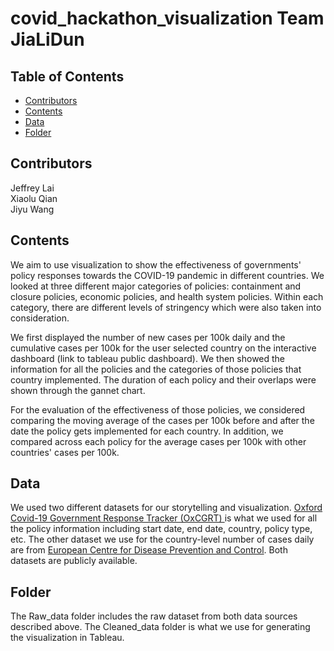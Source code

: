 # covid_hackathon_visualization Team JiaLiDun

<!-- TABLE OF CONTENTS -->
## Table of Contents

* [Contributors](#contributors)
* [Contents](#contents)
* [Data](#data)
* [Folder](#folder)



## Contributors
Jeffrey Lai <br />
Xiaolu Qian <br />
Jiyu Wang <br />
<!-- Contents -->
## Contents
We aim to use visualization to show the effectiveness of governments' policy responses towards the COVID-19 pandemic in different countries. We looked at three different major categories of policies: containment and closure policies,  economic policies, and health system policies. Within each category, there are different levels of stringency which were also taken into consideration.

We first displayed the number of new cases per 100k daily and the cumulative cases per 100k for the user selected country on the interactive dashboard (link to tableau public dashboard). We then showed the information for all the policies and the categories of those policies that country implemented. The duration of each policy and their overlaps were shown through the gannet chart.

For the evaluation of the effectiveness of those policies, we considered comparing the moving average of the cases per 100k before and after the date the policy gets implemented for each country. In addition, we compared across each policy for the average cases per 100k with other countries' cases per 100k. <br />

<!-- Data -->
## Data
We used two different datasets for our storytelling and visualization. [Oxford Covid-19 Government Response Tracker (OxCGRT) ](https://github.com/OxCGRT/covid-policy-tracker) is what we used for all the policy information including start date, end date, country, policy type, etc. The other dataset we use for the country-level number of cases daily are from [European Centre for Disease Prevention and Control](https://www.ecdc.europa.eu/en/publications-data/download-todays-data-geographic-distribution-covid-19-cases-worldwide). Both datasets are publicly available. <br />

## Folder
The Raw_data folder includes the raw dataset from both data sources described above. The Cleaned_data folder is what we use for generating the visualization in Tableau.
